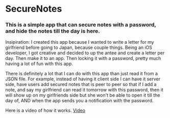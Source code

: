 # SecureNotes

### This is a simple app that can secure notes with a password, and hide the notes till the day is here.

Insipiration: I created this app because I wanted to write a letter for my girlfriend before going to Japan, because couple things. Being an iOS developer, I got creative and decided to up the antee and create a letter per day. Then make it to an app. Then locking it with a password, pretty much having a lot of fun with this app. 

There is definitely a lot that I can do with this app than just read it from a JSON file. For example, instead of having it client side I can have it server side, have users add secured notes that is peer to peer so that if I add a note, and say my girlfriend can read it tomorrow with this password, then it will show up on my girlfriends side but she won't be able to open it till the day of, AND when the app sends you a notification with the password. 

Here is a video of how it works. 
[Video](https://youtu.be/dsplPjs6q1o)
